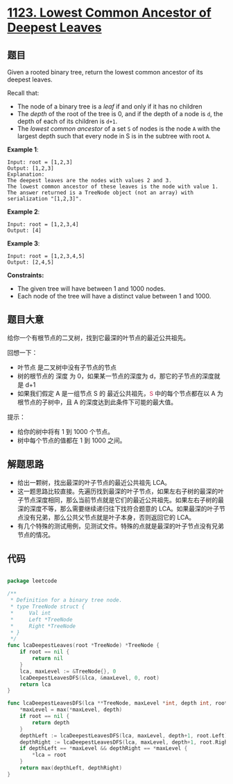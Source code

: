 # [1123. Lowest Common Ancestor of Deepest Leaves](https://leetcode.com/problems/lowest-common-ancestor-of-deepest-leaves/)


## 题目

Given a rooted binary tree, return the lowest common ancestor of its deepest leaves.

Recall that:

- The node of a binary tree is a *leaf* if and only if it has no children
- The *depth* of the root of the tree is 0, and if the depth of a node is `d`, the depth of each of its children is `d+1`.
- The *lowest common ancestor* of a set `S` of nodes is the node `A` with the largest depth such that every node in S is in the subtree with root `A`.

**Example 1**:

    Input: root = [1,2,3]
    Output: [1,2,3]
    Explanation: 
    The deepest leaves are the nodes with values 2 and 3.
    The lowest common ancestor of these leaves is the node with value 1.
    The answer returned is a TreeNode object (not an array) with serialization "[1,2,3]".

**Example 2**:

    Input: root = [1,2,3,4]
    Output: [4]

**Example 3**:

    Input: root = [1,2,3,4,5]
    Output: [2,4,5]

**Constraints:**

- The given tree will have between 1 and 1000 nodes.
- Each node of the tree will have a distinct value between 1 and 1000.


## 题目大意


给你一个有根节点的二叉树，找到它最深的叶节点的最近公共祖先。

回想一下：

- 叶节点 是二叉树中没有子节点的节点
- 树的根节点的 深度 为 0，如果某一节点的深度为 d，那它的子节点的深度就是 d+1
- 如果我们假定 A 是一组节点 S 的 最近公共祖先，<font color="#c7254e" face="Menlo, Monaco, Consolas, Courier New, monospace">S</font> 中的每个节点都在以 A 为根节点的子树中，且 A 的深度达到此条件下可能的最大值。
 

提示：

- 给你的树中将有 1 到 1000 个节点。
- 树中每个节点的值都在 1 到 1000 之间。


## 解题思路


- 给出一颗树，找出最深的叶子节点的最近公共祖先 LCA。
- 这一题思路比较直接。先遍历找到最深的叶子节点，如果左右子树的最深的叶子节点深度相同，那么当前节点就是它们的最近公共祖先。如果左右子树的最深的深度不等，那么需要继续递归往下找符合题意的 LCA。如果最深的叶子节点没有兄弟，那么公共父节点就是叶子本身，否则返回它的 LCA。
- 有几个特殊的测试用例，见测试文件。特殊的点就是最深的叶子节点没有兄弟节点的情况。


## 代码

```go

package leetcode

/**
 * Definition for a binary tree node.
 * type TreeNode struct {
 *     Val int
 *     Left *TreeNode
 *     Right *TreeNode
 * }
 */
func lcaDeepestLeaves(root *TreeNode) *TreeNode {
	if root == nil {
		return nil
	}
	lca, maxLevel := &TreeNode{}, 0
	lcaDeepestLeavesDFS(&lca, &maxLevel, 0, root)
	return lca
}

func lcaDeepestLeavesDFS(lca **TreeNode, maxLevel *int, depth int, root *TreeNode) int {
	*maxLevel = max(*maxLevel, depth)
	if root == nil {
		return depth
	}
	depthLeft := lcaDeepestLeavesDFS(lca, maxLevel, depth+1, root.Left)
	depthRight := lcaDeepestLeavesDFS(lca, maxLevel, depth+1, root.Right)
	if depthLeft == *maxLevel && depthRight == *maxLevel {
		*lca = root
	}
	return max(depthLeft, depthRight)
}

```
